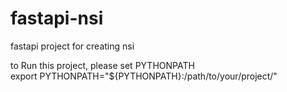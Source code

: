 # fastapi-nsi
fastapi project for creating nsi

to Run this project, please set PYTHONPATH  
export PYTHONPATH="${PYTHONPATH}:/path/to/your/project/"